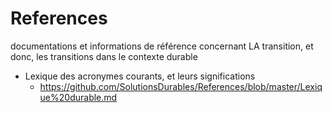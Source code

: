 # References
documentations et informations de référence concernant LA transition, et donc, les transitions dans le contexte durable

* Lexique des acronymes courants, et leurs significations
  * https://github.com/SolutionsDurables/References/blob/master/Lexique%20durable.md
